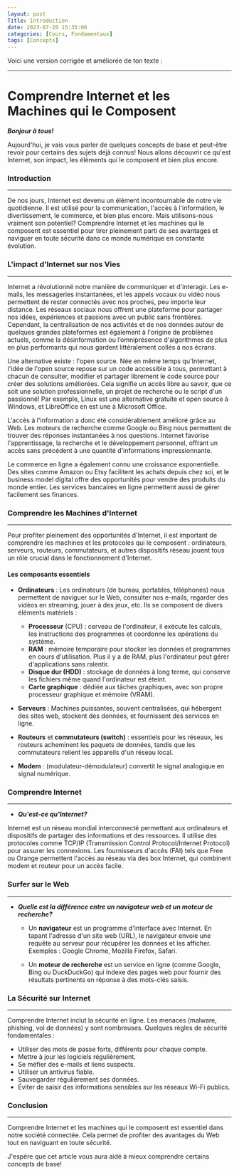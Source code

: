```yaml
---
layout: post
Title: Introduction
date: 2023-07-20 15:35:00
categories: [Cours, Fondamentaux]
tags: [Concepts]
---
```

Voici une version corrigée et améliorée de ton texte :

---

**Comprendre Internet et les Machines qui le Composent**  
===

___Bonjour à tous!___  

Aujourd'hui, je vais vous parler de quelques concepts de base et peut-être revoir pour certains des sujets déjà connus! Nous allons découvrir ce qu'est Internet, son impact, les éléments qui le composent et bien plus encore.  

### Introduction
---

De nos jours, Internet est devenu un élément incontournable de notre vie quotidienne. Il est utilisé pour la communication, l'accès à l'information, le divertissement, le commerce, et bien plus encore. Mais utilisons-nous vraiment son potentiel? Comprendre Internet et les machines qui le composent est essentiel pour tirer pleinement parti de ses avantages et naviguer en toute sécurité dans ce monde numérique en constante évolution.

### L'impact d'Internet sur nos Vies
---

Internet a révolutionné notre manière de communiquer et d'interagir. Les e-mails, les messageries instantanées, et les appels vocaux ou vidéo nous permettent de rester connectés avec nos proches, peu importe leur distance. Les réseaux sociaux nous offrent une plateforme pour partager nos idées, expériences et passions avec un public sans frontières. Cependant, la centralisation de nos activités et de nos données autour de quelques grandes plateformes est également à l'origine de problèmes actuels, comme la désinformation ou l’omniprésence d'algorithmes de plus en plus performants qui nous gardent littéralement collés à nos écrans.

Une alternative existe : l'open source. Née en même temps qu'Internet, l'idée de l'open source repose sur un code accessible à tous, permettant à chacun de consulter, modifier et partager librement le code source pour créer des solutions améliorées. Cela signifie un accès libre au savoir, que ce soit une solution professionnelle, un projet de recherche ou le script d'un passionné! Par exemple, Linux est une alternative gratuite et open source à Windows, et LibreOffice en est une à Microsoft Office.

L'accès à l'information a donc été considérablement amélioré grâce au Web. Les moteurs de recherche comme Google ou Bing nous permettent de trouver des réponses instantanées à nos questions. Internet favorise l'apprentissage, la recherche et le développement personnel, offrant un accès sans précédent à une quantité d'informations impressionnante.  

Le commerce en ligne a également connu une croissance exponentielle. Des sites comme Amazon ou Etsy facilitent les achats depuis chez soi, et le business model digital offre des opportunités pour vendre des produits du monde entier. Les services bancaires en ligne permettent aussi de gérer facilement ses finances.  

### Comprendre les Machines d'Internet
---

Pour profiter pleinement des opportunités d'Internet, il est important de comprendre les machines et les protocoles qui le composent : ordinateurs, serveurs, routeurs, commutateurs, et autres dispositifs réseau jouent tous un rôle crucial dans le fonctionnement d'Internet.

#### Les composants essentiels

* **Ordinateurs** : Les ordinateurs (de bureau, portables, téléphones) nous permettent de naviguer sur le Web, consulter nos e-mails, regarder des vidéos en streaming, jouer à des jeux, etc. Ils se composent de divers éléments matériels :
    * **Processeur** (CPU) : cerveau de l'ordinateur, il exécute les calculs, les instructions des programmes et coordonne les opérations du système.
    * **RAM** : mémoire temporaire pour stocker les données et programmes en cours d'utilisation. Plus il y a de RAM, plus l'ordinateur peut gérer d'applications sans ralentir.
    * **Disque dur (HDD)** : stockage de données à long terme, qui conserve les fichiers même quand l'ordinateur est éteint.
    * **Carte graphique** : dédiée aux tâches graphiques, avec son propre processeur graphique et mémoire (VRAM).

* **Serveurs** : Machines puissantes, souvent centralisées, qui hébergent des sites web, stockent des données, et fournissent des services en ligne.  

* **Routeurs** et **commutateurs (switch)** : essentiels pour les réseaux, les routeurs acheminent les paquets de données, tandis que les commutateurs relient les appareils d'un réseau local.

* **Modem** : (modulateur-démodulateur) convertit le signal analogique en signal numérique.

### Comprendre Internet
---

* ***Qu'est-ce qu'Internet?***  

Internet est un réseau mondial interconnecté permettant aux ordinateurs et dispositifs de partager des informations et des ressources. Il utilise des protocoles comme TCP/IP (Transmission Control Protocol/Internet Protocol) pour assurer les connexions. Les fournisseurs d'accès (FAI) tels que Free ou Orange permettent l'accès au réseau via des box Internet, qui combinent modem et routeur pour un accès facile.

### Surfer sur le Web
---

* ***Quelle est la différence entre un navigateur web et un moteur de recherche?***

  - Un **navigateur** est un programme d'interface avec Internet. En tapant l'adresse d'un site web (URL), le navigateur envoie une requête au serveur pour récupérer les données et les afficher. Exemples : Google Chrome, Mozilla Firefox, Safari.
  
  - Un **moteur de recherche** est un service en ligne (comme Google, Bing ou DuckDuckGo) qui indexe des pages web pour fournir des résultats pertinents en réponse à des mots-clés saisis.

### La Sécurité sur Internet
---

Comprendre Internet inclut la sécurité en ligne. Les menaces (malware, phishing, vol de données) y sont nombreuses. Quelques règles de sécurité fondamentales :

* Utiliser des mots de passe forts, différents pour chaque compte.
* Mettre à jour les logiciels régulièrement.
* Se méfier des e-mails et liens suspects.
* Utiliser un antivirus fiable.
* Sauvegarder régulièrement ses données.
* Éviter de saisir des informations sensibles sur les réseaux Wi-Fi publics.

### Conclusion
---

Comprendre Internet et les machines qui le composent est essentiel dans notre société connectée. Cela permet de profiter des avantages du Web tout en naviguant en toute sécurité.

J'espère que cet article vous aura aidé à mieux comprendre certains concepts de base!
